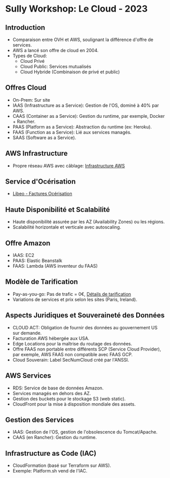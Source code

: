 # Sully Workshop: Le Cloud - 2023

## Introduction
- Comparaison entre OVH et AWS, soulignant la différence d'offre de services.
- AWS a lancé son offre de cloud en 2004.
- Types de Cloud:
  - Cloud Privé
  - Cloud Public: Services mutualisés
  - Cloud Hybride (Combinaison de privé et public)

## Offres Cloud
- On-Prem: Sur site
- IAAS (Infrastructure as a Service): Gestion de l'OS, dominé à 40% par AWS.
- CAAS (Container as a Service): Gestion du runtime, par exemple, Docker + Rancher.
- PAAS (Platform as a Service): Abstraction du runtime (ex: Heroku).
- FAAS (Function as a Service): Lié aux services managés.
- SAAS (Software as a Service).

## AWS Infrastructure
- Propre réseau AWS avec câblage: [Infrastructure AWS](https://infrastructure.aws/)

## Service d'Océrisation
- [Libeo - Factures Océrisation](https://libeo.io/blog/factures/ocerisation)

## Haute Disponibilité et Scalabilité
- Haute disponibilité assurée par les AZ (Availability Zones) ou les régions.
- Scalabilité horizontale et verticale avec autoscaling.

## Offre Amazon
- IAAS: EC2
- PAAS: Elastic Beanstalk
- FAAS: Lambda (AWS inventeur du FAAS)

## Modèle de Tarification
- Pay-as-you-go: Pas de trafic = 0€, [Détails de tarification](https://aws.amazon.com/fr/pricing/)
- Variations de services et prix selon les sites (Paris, Ireland).

## Aspects Juridiques et Souveraineté des Données
- CLOUD ACT: Obligation de fournir des données au gouvernement US sur demande.
- Facturation AWS hébergée aux USA.
- Edge Locations pour la maîtrise du routage des données.
- Offre FAAS non portable entre différents SCP (Service Cloud Provider), par exemple, AWS FAAS non compatible avec FAAS GCP.
- Cloud Souverain: Label SecNumCloud créé par l'ANSSI.

## AWS Services
- RDS: Service de base de données Amazon.
- Services managés en dehors des AZ.
- Gestion des buckets pour le stockage S3 (web static).
- CloudFront pour la mise à disposition mondiale des assets.

## Gestion des Services
- IAAS: Gestion de l'OS, gestion de l'obsolescence du Tomcat/Apache.
- CAAS (en Rancher): Gestion du runtime.

## Infrastructure as Code (IAC)
- CloudFormation (basé sur Terraform sur AWS).
- Exemple: Platform.sh vend de l'IAC.
